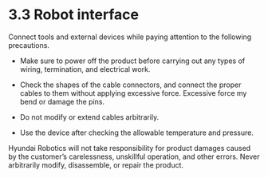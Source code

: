 # 3.3 Robot interface

Connect tools and external devices while paying attention to the following precautions.

*   Make sure to power off the product before carrying out any types of wiring, termination, and electrical work.


*   Check the shapes of the cable connectors, and connect the proper cables to them without applying excessive force. Excessive force my bend or damage the pins.


*   Do not modify or extend cables arbitrarily.


* Use the device after checking the allowable temperature and pressure.&#x20;

Hyundai Robotics will not take responsibility for product damages caused by the customer’s carelessness, unskillful operation, and other errors. Never arbitrarily modify, disassemble, or repair the product.

